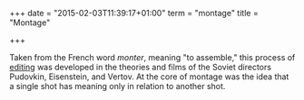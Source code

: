 +++
date = "2015-02-03T11:39:17+01:00"
term = "montage"
title = "Montage"

+++

Taken from the French word *monter*, meaning "to assemble," this process
of [editing](../editing/) was developed in the theories and films of the Soviet
directors Pudovkin, Eisenstein, and Vertov. At the core of montage was
the idea that a single shot has meaning only in relation to another
shot.
